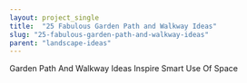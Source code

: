 ```yaml
---
layout: project_single
title:  "25 Fabulous Garden Path and Walkway Ideas"
slug: "25-fabulous-garden-path-and-walkway-ideas"
parent: "landscape-ideas"
---
```

Garden Path And Walkway Ideas Inspire Smart Use Of Space